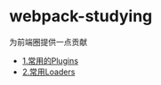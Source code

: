 # webpack-studying

为前端圈提供一点贡献

- [1.常用的Plugins](https://github.com/webVueBlog/webpack-studying/issues/1)
- [2.常用Loaders](https://github.com/webVueBlog/webpack-studying/issues/2)




